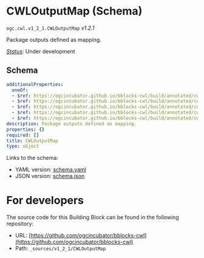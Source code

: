 
# CWLOutputMap (Schema)

`ogc.cwl.v1_2_1.CWLOutputMap` *v1.2.1*

Package outputs defined as mapping.

[*Status*](http://www.opengis.net/def/status): Under development

## Schema

```yaml
additionalProperties:
  oneOf:
  - $ref: https://ogcincubator.github.io/bblocks-cwl/build/annotated/cwl/v1_2_1/CWLType/schema.yaml
  - $ref: https://ogcincubator.github.io/bblocks-cwl/build/annotated/cwl/v1_2_1/CWLOutputObject/schema.yaml
  - $ref: https://ogcincubator.github.io/bblocks-cwl/build/annotated/cwl/v1_2_1/CWLOutputStdOut/schema.yaml
  - $ref: https://ogcincubator.github.io/bblocks-cwl/build/annotated/cwl/v1_2_1/CWLOutputStdErr/schema.yaml
  - $ref: https://ogcincubator.github.io/bblocks-cwl/build/annotated/cwl/v1_2_1/CWLImport/schema.yaml
description: Package outputs defined as mapping.
properties: {}
required: []
title: CWLOutputMap
type: object

```

Links to the schema:

* YAML version: [schema.yaml](https://ogcincubator.github.io/bblocks-cwl/build/annotated/cwl/v1_2_1/CWLOutputMap/schema.json)
* JSON version: [schema.json](https://ogcincubator.github.io/bblocks-cwl/build/annotated/cwl/v1_2_1/CWLOutputMap/schema.yaml)


# For developers

The source code for this Building Block can be found in the following repository:

* URL: [https://github.com/ogcincubator/bblocks-cwl](https://github.com/ogcincubator/bblocks-cwl)
* Path: `_sources/v1_2_1/CWLOutputMap`

